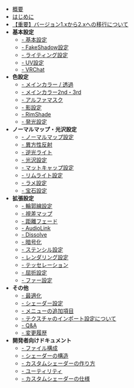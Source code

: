 - [概要](ja-jp/ "lilToon")
- [はじめに](ja-jp/first.md "はじめに - lilToon")
- [【重要】バージョン1.xから2.xへの移行について](ja-jp/migrate1to2.md "【重要】バージョン1.xから2.xへの移行について - lilToon")
- **基本設定**
    - [- 基本設定](ja-jp/base/base.md "基本設定 - lilToon")
    - [- FakeShadow設定](ja-jp/base/fakeshadow.md "FakeShadow設定 - lilToon")
    - [- ライティング設定](ja-jp/base/lighting.md "ライティング設定 - lilToon")
    - [- UV設定](ja-jp/base/uv.md "UV設定 - lilToon")
    - [- VRChat](ja-jp/base/vrchat.md "VRChat - lilToon")
- **色設定**
    - [- メインカラー / 透過](ja-jp/color/maincolor.md "メインカラー / 透過 - lilToon")
    - [- メインカラー2nd・3rd](ja-jp/color/maincolor_layer.md "メインカラー2nd・3rd - lilToon")
    - [- アルファマスク](ja-jp/color/alphamask.md "アルファマスク - lilToon")
    - [- 影設定](ja-jp/color/shadow.md "影設定 - lilToon")
    - [- RimShade](ja-jp/color/rimshade.md "RimShade - lilToon")
    - [- 発光設定](ja-jp/color/emission.md "発光設定 - lilToon")
- **ノーマルマップ・光沢設定**
    - [- ノーマルマップ設定](ja-jp/reflections/normal.md "ノーマルマップ設定 - lilToon")
    - [- 異方性反射](ja-jp/reflections/anisotropy.md "異方性反射 - lilToon")
    - [- 逆光ライト](ja-jp/reflections/backlight.md "逆光ライト - lilToon")
    - [- 光沢設定](ja-jp/reflections/reflection.md "光沢設定 - lilToon")
    - [- マットキャップ設定](ja-jp/reflections/matcap.md "マットキャップ設定 - lilToon")
    - [- リムライト設定](ja-jp/reflections/rimlight.md "リムライト設定 - lilToon")
    - [- ラメ設定](ja-jp/reflections/glitter.md "ラメ設定 - lilToon")
    - [- 宝石設定](ja-jp/reflections/gem.md "宝石設定 - lilToon")
- **拡張設定**
    - [- 輪郭線設定](ja-jp/advanced/outline.md "輪郭線設定 - lilToon")
    - [- 視差マップ](ja-jp/advanced/parallax.md "視差マップ - lilToon")
    - [- 距離フェード](ja-jp/advanced/distancefade.md "距離フェード - lilToon")
    - [- AudioLink](ja-jp/advanced/audiolink.md "AudioLink - lilToon")
    - [- Dissolve](ja-jp/advanced/dissolve.md "Dissolve - lilToon")
    - [- 暗号化](ja-jp/advanced/encryption.md "暗号化 - lilToon")
    - [- ステンシル設定](ja-jp/advanced/stencil.md "ステンシル設定 - lilToon")
    - [- レンダリング設定](ja-jp/advanced/rendering.md "レンダリング設定 - lilToon")
    - [- テッセレーション](ja-jp/advanced/tessellation.md "テッセレーション - lilToon")
    - [- 屈折設定](ja-jp/advanced/refraction.md "屈折設定 - lilToon")
    - [- ファー設定](ja-jp/advanced/fur.md "ファー設定 - lilToon")
- **その他**
    - [- 最適化](ja-jp/other/optimization.md "最適化 - lilToon")
    - [- シェーダー設定](ja-jp/other/settings.md "シェーダー設定 - lilToon")
    - [- メニューの追加項目](ja-jp/other/menuitem.md "メニューの追加項目 - lilToon")
    - [- テクスチャのインポート設定について](ja-jp/other/textures.md "テクスチャのインポート設定について - lilToon")
    - [- Q&A](ja-jp/other/qa.md "Q&A - lilToon")
    - [- 変更履歴](ja-jp/other/changelog.md "変更履歴 - lilToon")
- **開発者向けドキュメント**
    - [- ファイル構成](ja-jp/dev/files.md "ファイル構成 - lilToon")
    - [- シェーダーの構造](ja-jp/dev/shader_structure.md "シェーダーの構造 - lilToon")
    - [- カスタムシェーダーの作り方](ja-jp/dev/custom_shader.md "カスタムシェーダーの作り方 - lilToon")
    - [- ユーティリティ](ja-jp/dev/utilities.md "ユーティリティ - lilToon")
    - [- カスタムシェーダーの仕様](ja-jp/dev/custom_shader_format.md "カスタムシェーダーの仕様 - lilToon")